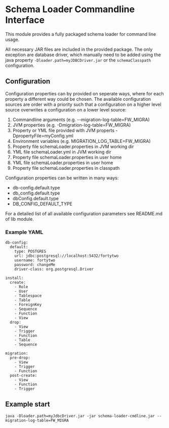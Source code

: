 Schema Loader Commandline Interface
===================================

This module provides a fully packaged schema loader for command line usage.

All necessary JAR files are included in the provided package.
The only exception are database driver, which manually need to be added using the java property
`-Dloader.path=myJDBCDriver.jar` or the `schemaClasspath` configuration.

## Configuration
Configuration properties can by provided on seperate ways, where for each property a different way
could be chosen. The available configuration sources are order with a priority such that a configuration
on a higher level source overwrites a configuration on a lower level source:

1. Commandline arguments (e.g. --migration-log-table=FW_MIGRA)
2. JVM properties (e.g. -Dmigration-log-table=FW_MIGRA)
3. Property or YML file provided with JVM properts -DpropertyFile=myConfig.yml
4. Environment variables (e.g. MIGRATION_LOG_TABLE=FW_MIGRA)
5. Property file schemaLoader.properties in JVM working dir
6. YML file schemaLoader.yml in JVM working dir
7. Property file schemaLoader.properties in user home
8. YML file schemaLoader.properties in user home
9. Property file schemaLoader.properties in classpath

Configuration properties can be written in many ways:

* db-config.default.type
* db_config.default.type
* dbConfig.default.type
* DB\_CONFIG\_DEFAULT\_TYPE

For a detailed list of all available configuration parameters see README.md of lib module.

### Example YAML

```
db-config:
  default:
    type: POSTGRES
    url: jdbc:postgresql://localhost:5432/fortytwo
    username: fortytwo
    password: changeMe
    driver-class: org.postgresql.Driver

install:
  create:
    - Role
    - User
    - Tablespace
    - Table
    - ForeignKey
    - Sequence
    - Function
    - View
  drop:
    - View
    - Trigger
    - Function
    - Table
    - Sequence

migration:
  pre-drop:
    - View
    - Trigger
    - Function
  post-create:
    - View
    - Function
    - Trigger
```

## Example start

```
java -Dloader.path=myJdbcDriver.jar -jar schema-loader-cmdline.jar --migration-log-table=FW_MIGRA
```
